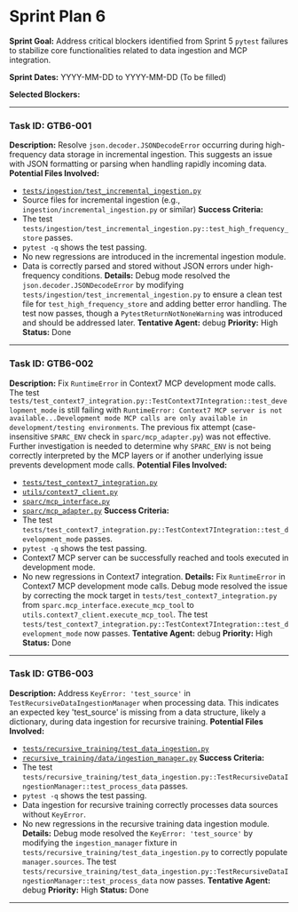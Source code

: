 # Sprint Plan 6

**Sprint Goal:** Address critical blockers identified from Sprint 5 `pytest` failures to stabilize core functionalities related to data ingestion and MCP integration.

**Sprint Dates:** YYYY-MM-DD to YYYY-MM-DD (To be filled)

**Selected Blockers:**

---

### Task ID: GTB6-001
**Description:** Resolve `json.decoder.JSONDecodeError` occurring during high-frequency data storage in incremental ingestion. This suggests an issue with JSON formatting or parsing when handling rapidly incoming data.
**Potential Files Involved:**
*   [`tests/ingestion/test_incremental_ingestion.py`](tests/ingestion/test_incremental_ingestion.py)
*   Source files for incremental ingestion (e.g., `ingestion/incremental_ingestion.py` or similar)
**Success Criteria:**
*   The test `tests/ingestion/test_incremental_ingestion.py::test_high_frequency_store` passes.
*   `pytest -q` shows the test passing.
*   No new regressions are introduced in the incremental ingestion module.
*   Data is correctly parsed and stored without JSON errors under high-frequency conditions.
**Details:** Debug mode resolved the `json.decoder.JSONDecodeError` by modifying `tests/ingestion/test_incremental_ingestion.py` to ensure a clean test file for `test_high_frequency_store` and adding better error handling. The test now passes, though a `PytestReturnNotNoneWarning` was introduced and should be addressed later.
**Tentative Agent:** debug
**Priority:** High
**Status:** Done

---

### Task ID: GTB6-002
**Description:** Fix `RuntimeError` in Context7 MCP development mode calls. The test `tests/test_context7_integration.py::TestContext7Integration::test_development_mode` is still failing with `RuntimeError: Context7 MCP server is not available...Development mode MCP calls are only available in development/testing environments`. The previous fix attempt (case-insensitive `SPARC_ENV` check in `sparc/mcp_adapter.py`) was not effective. Further investigation is needed to determine why `SPARC_ENV` is not being correctly interpreted by the MCP layers or if another underlying issue prevents development mode calls.
**Potential Files Involved:**
*   [`tests/test_context7_integration.py`](tests/test_context7_integration.py)
*   [`utils/context7_client.py`](utils/context7_client.py)
*   [`sparc/mcp_interface.py`](sparc/mcp_interface.py)
*   [`sparc/mcp_adapter.py`](sparc/mcp_adapter.py)
**Success Criteria:**
*   The test `tests/test_context7_integration.py::TestContext7Integration::test_development_mode` passes.
*   `pytest -q` shows the test passing.
*   Context7 MCP server can be successfully reached and tools executed in development mode.
*   No new regressions in Context7 integration.
**Details:** Fix `RuntimeError` in Context7 MCP development mode calls. Debug mode resolved the issue by correcting the mock target in `tests/test_context7_integration.py` from `sparc.mcp_interface.execute_mcp_tool` to `utils.context7_client.execute_mcp_tool`. The test `tests/test_context7_integration.py::TestContext7Integration::test_development_mode` now passes.
**Tentative Agent:** debug
**Priority:** High
**Status:** Done

---

### Task ID: GTB6-003
**Description:** Address `KeyError: 'test_source'` in `TestRecursiveDataIngestionManager` when processing data. This indicates an expected key 'test_source' is missing from a data structure, likely a dictionary, during data ingestion for recursive training.
**Potential Files Involved:**
*   [`tests/recursive_training/test_data_ingestion.py`](tests/recursive_training/test_data_ingestion.py)
*   [`recursive_training/data/ingestion_manager.py`](recursive_training/data/ingestion_manager.py)
**Success Criteria:**
*   The test `tests/recursive_training/test_data_ingestion.py::TestRecursiveDataIngestionManager::test_process_data` passes.
*   `pytest -q` shows the test passing.
*   Data ingestion for recursive training correctly processes data sources without `KeyError`.
*   No new regressions in the recursive training data ingestion module.
**Details:** Debug mode resolved the `KeyError: 'test_source'` by modifying the `ingestion_manager` fixture in `tests/recursive_training/test_data_ingestion.py` to correctly populate `manager.sources`. The test `tests/recursive_training/test_data_ingestion.py::TestRecursiveDataIngestionManager::test_process_data` now passes.
**Tentative Agent:** debug
**Priority:** High
**Status:** Done

---